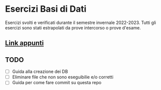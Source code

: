 # Esercizi Basi di Dati
Esercizi svolti e verificati durante il semestre invernale 2022-2023.
Tutti gli esercizi sono stati estrapolati da prove intercorso o prove d'esame.
## [Link appunti](https://simoneparente.notion.site/d7306c76270d4f6a9f0a0b3892a02aa3?v=2dfe3774303c43a0868d3b950b19a8d7)

## TODO
- [ ] Guida alla creazione dei DB
- [ ] Eliminare file che non sono eseguibilie e/o corretti
- [ ] Guida per come fare commit su questa repo